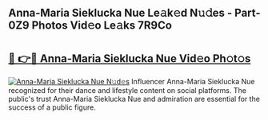 ## Anna-Maria Sieklucka Nue Le𝚊k𝚎d N𝚞𝚍es - Part-0Z9 Photos Vid𝚎o Le𝚊ks 7R9Co

# <h2><a href="http://fb5xyp.evod.top/?m=Anna-Maria+Sieklucka+Nue">🔗 👉🔴 Anna-Maria Sieklucka Nue Vid𝚎o Ph𝚘t𝚘s</a></h2>

[![Anna-Maria Sieklucka Nue N𝚞d𝚎s](https://i.imgur.com/8V9OHl7.gif)](http://fb5xyp.evod.top/?m=Anna-Maria+Sieklucka+Nue)
Influencer Anna-Maria Sieklucka Nue recognized for their dance and lifestyle content on social platforms. The public's trust Anna-Maria Sieklucka Nue and admiration are essential for the success of a public figure. 
